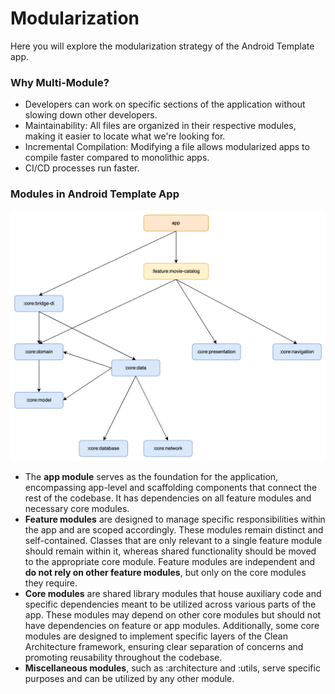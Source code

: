 # Modularization

Here you will explore the modularization strategy of the Android Template app.

### Why Multi-Module?

* Developers can work on specific sections of the application without slowing down other developers.
* Maintainability: All files are organized in their respective modules, making it easier to locate what we're looking for.
* Incremental Compilation: Modifying a file allows modularized apps to compile faster compared to monolithic apps.
* CI/CD processes run faster.

### Modules in Android Template App

<center>
<img src="images/modules.png" width="600px" alt="Diagram showing basic modules" />
</center>

* The **app module** serves as the foundation for the application, encompassing app-level and scaffolding components that connect the rest of the codebase. It has dependencies on all feature modules and necessary core modules.
* **Feature modules** are designed to manage specific responsibilities within the app and are scoped accordingly. These modules remain distinct and self-contained. Classes that are only relevant to a single feature module should remain within it, whereas shared functionality should be moved to the appropriate core module. Feature modules are independent and **do not rely on other feature modules**, but only on the core modules they require.
* **Core modules** are shared library modules that house auxiliary code and specific dependencies meant to be utilized across various parts of the app. These modules may depend on other core modules but should not have dependencies on feature or app modules. Additionally, some core modules are designed to implement specific layers of the Clean Architecture framework, ensuring clear separation of concerns and promoting reusability throughout the codebase.
* **Miscellaneous modules**, such as :architecture and :utils, serve specific purposes and can be utilized by any other module.

